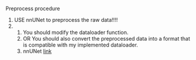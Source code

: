 
Preprocess procedure

1. USE nnUNet to preprocess the raw data!!!!
2. 1) You should modify the dataloader function.
   2) OR You should also convert the preprocessed data into a format that is compatible with my implemented dataloader.
   3) nnUNet [link](https://github.com/MIC-DKFZ/nnUNet)
